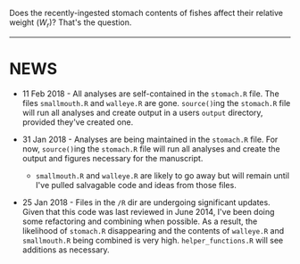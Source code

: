 Does the recently-ingested stomach contents of fishes affect their relative weight (*W<sub>r</sub>*)? That's the question.

*** 

# NEWS

* 11 Feb 2018 - All analyses are self-contained in the `stomach.R` file. The files `smallmouth.R` and `walleye.R` are gone. `source()`ing the `stomach.R` file will run all analyses and create output in a users `output` directory, provided they've created one.

* 31 Jan 2018 - Analyses are being maintained in the `stomach.R` file. For now, `source()`ing the `stomach.R` file will run all analyses and create the output and figures necessary for the manuscript. 
  * `smallmouth.R` and `walleye.R` are likely to go away but will remain until I've pulled salvagable code and ideas from those files.

* 25 Jan 2018 - Files in the `/R` dir are undergoing significant updates. Given that this code was last reviewed in June 2014, I've been doing some refactoring and combining when possible. As a result, the likelihood of `stomach.R` disappearing and the contents of `walleye.R` and `smallmouth.R` being combined is very high. `helper_functions.R` will see additions as necessary.